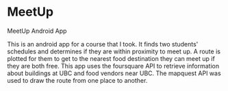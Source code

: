 # MeetUp

MeetUp Android App

This is an android app for a course that I took. It finds two students' schedules and determines if they are within proximity to meet up. A route is plotted for them to get to the nearest food destination they can meet up if they are both free. This app uses the foursquare API to retrieve information about buildings at UBC and food vendors near UBC. The mapquest API was used to draw the route from one place to another.

